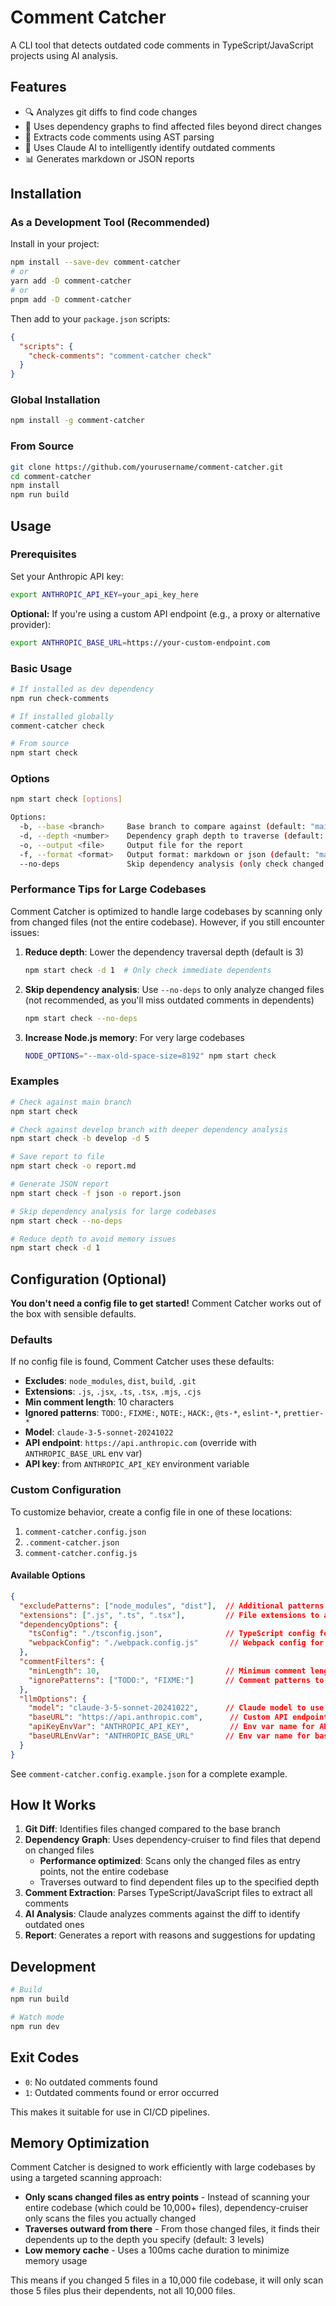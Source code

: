 # Comment Catcher

A CLI tool that detects outdated code comments in TypeScript/JavaScript projects using AI analysis.

## Features

- 🔍 Analyzes git diffs to find code changes
- 🔗 Uses dependency graphs to find affected files beyond direct changes
- 💬 Extracts code comments using AST parsing
- 🤖 Uses Claude AI to intelligently identify outdated comments
- 📊 Generates markdown or JSON reports

## Installation

### As a Development Tool (Recommended)

Install in your project:

```bash
npm install --save-dev comment-catcher
# or
yarn add -D comment-catcher
# or
pnpm add -D comment-catcher
```

Then add to your `package.json` scripts:

```json
{
  "scripts": {
    "check-comments": "comment-catcher check"
  }
}
```

### Global Installation

```bash
npm install -g comment-catcher
```

### From Source

```bash
git clone https://github.com/yourusername/comment-catcher.git
cd comment-catcher
npm install
npm run build
```

## Usage

### Prerequisites

Set your Anthropic API key:

```bash
export ANTHROPIC_API_KEY=your_api_key_here
```

**Optional:** If you're using a custom API endpoint (e.g., a proxy or alternative provider):

```bash
export ANTHROPIC_BASE_URL=https://your-custom-endpoint.com
```

### Basic Usage

```bash
# If installed as dev dependency
npm run check-comments

# If installed globally
comment-catcher check

# From source
npm start check
```

### Options

```bash
npm start check [options]

Options:
  -b, --base <branch>     Base branch to compare against (default: "main")
  -d, --depth <number>    Dependency graph depth to traverse (default: "3")
  -o, --output <file>     Output file for the report
  -f, --format <format>   Output format: markdown or json (default: "markdown")
  --no-deps               Skip dependency analysis (only check changed files)
```

### Performance Tips for Large Codebases

Comment Catcher is optimized to handle large codebases by scanning only from changed files (not the entire codebase). However, if you still encounter issues:

1. **Reduce depth**: Lower the dependency traversal depth (default is 3)
   ```bash
   npm start check -d 1  # Only check immediate dependents
   ```

2. **Skip dependency analysis**: Use `--no-deps` to only analyze changed files (not recommended, as you'll miss outdated comments in dependents)
   ```bash
   npm start check --no-deps
   ```

3. **Increase Node.js memory**: For very large codebases
   ```bash
   NODE_OPTIONS="--max-old-space-size=8192" npm start check
   ```

### Examples

```bash
# Check against main branch
npm start check

# Check against develop branch with deeper dependency analysis
npm start check -b develop -d 5

# Save report to file
npm start check -o report.md

# Generate JSON report
npm start check -f json -o report.json

# Skip dependency analysis for large codebases
npm start check --no-deps

# Reduce depth to avoid memory issues
npm start check -d 1
```

## Configuration (Optional)

**You don't need a config file to get started!** Comment Catcher works out of the box with sensible defaults.

### Defaults

If no config file is found, Comment Catcher uses these defaults:
- **Excludes**: `node_modules`, `dist`, `build`, `.git`
- **Extensions**: `.js`, `.jsx`, `.ts`, `.tsx`, `.mjs`, `.cjs`
- **Min comment length**: 10 characters
- **Ignored patterns**: `TODO:`, `FIXME:`, `NOTE:`, `HACK:`, `@ts-*`, `eslint-*`, `prettier-*`
- **Model**: `claude-3-5-sonnet-20241022`
- **API endpoint**: `https://api.anthropic.com` (override with `ANTHROPIC_BASE_URL` env var)
- **API key**: from `ANTHROPIC_API_KEY` environment variable

### Custom Configuration

To customize behavior, create a config file in one of these locations:
1. `comment-catcher.config.json`
2. `.comment-catcher.json`
3. `comment-catcher.config.js`

#### Available Options

```json
{
  "excludePatterns": ["node_modules", "dist"],  // Additional patterns to exclude
  "extensions": [".js", ".ts", ".tsx"],         // File extensions to analyze
  "dependencyOptions": {
    "tsConfig": "./tsconfig.json",              // TypeScript config for path resolution
    "webpackConfig": "./webpack.config.js"       // Webpack config for alias resolution
  },
  "commentFilters": {
    "minLength": 10,                            // Minimum comment length to analyze
    "ignorePatterns": ["TODO:", "FIXME:"]       // Comment patterns to skip
  },
  "llmOptions": {
    "model": "claude-3-5-sonnet-20241022",      // Claude model to use
    "baseURL": "https://api.anthropic.com",      // Custom API endpoint
    "apiKeyEnvVar": "ANTHROPIC_API_KEY",         // Env var name for API key
    "baseURLEnvVar": "ANTHROPIC_BASE_URL"       // Env var name for base URL
  }
}
```

See `comment-catcher.config.example.json` for a complete example.

## How It Works

1. **Git Diff**: Identifies files changed compared to the base branch
2. **Dependency Graph**: Uses dependency-cruiser to find files that depend on changed files
   - **Performance optimized**: Scans only the changed files as entry points, not the entire codebase
   - Traverses outward to find dependent files up to the specified depth
3. **Comment Extraction**: Parses TypeScript/JavaScript files to extract all comments
4. **AI Analysis**: Claude analyzes comments against the diff to identify outdated ones
5. **Report**: Generates a report with reasons and suggestions for updating

## Development

```bash
# Build
npm run build

# Watch mode
npm run dev
```

## Exit Codes

- `0`: No outdated comments found
- `1`: Outdated comments found or error occurred

This makes it suitable for use in CI/CD pipelines.

## Memory Optimization

Comment Catcher is designed to work efficiently with large codebases by using a targeted scanning approach:

- **Only scans changed files as entry points** - Instead of scanning your entire codebase (which could be 10,000+ files), dependency-cruiser only scans the files you actually changed
- **Traverses outward from there** - From those changed files, it finds their dependents up to the depth you specify (default: 3 levels)
- **Low memory cache** - Uses a 100ms cache duration to minimize memory usage

This means if you changed 5 files in a 10,000 file codebase, it will only scan those 5 files plus their dependents, not all 10,000 files.
